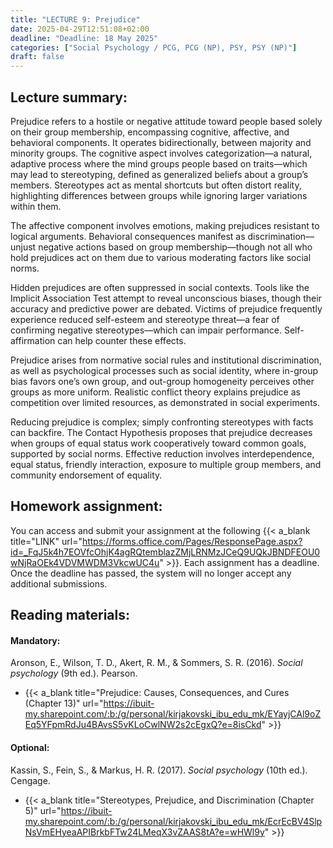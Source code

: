 ```yaml
---
title: "LECTURE 9: Prejudice"
date: 2025-04-29T12:51:08+02:00
deadline: "Deadline: 18 May 2025"
categories: ["Social Psychology / PCG, PCG (NP), PSY, PSY (NP)"]
draft: false
---
```


## Lecture summary:

Prejudice refers to a hostile or negative attitude toward people based solely on their group membership, encompassing cognitive, affective, and behavioral components. It operates bidirectionally, between majority and minority groups. The cognitive aspect involves categorization—a natural, adaptive process where the mind groups people based on traits—which may lead to stereotyping, defined as generalized beliefs about a group’s members. Stereotypes act as mental shortcuts but often distort reality, highlighting differences between groups while ignoring larger variations within them.

The affective component involves emotions, making prejudices resistant to logical arguments. Behavioral consequences manifest as discrimination—unjust negative actions based on group membership—though not all who hold prejudices act on them due to various moderating factors like social norms.

Hidden prejudices are often suppressed in social contexts. Tools like the Implicit Association Test attempt to reveal unconscious biases, though their accuracy and predictive power are debated. Victims of prejudice frequently experience reduced self-esteem and stereotype threat—a fear of confirming negative stereotypes—which can impair performance. Self-affirmation can help counter these effects.

Prejudice arises from normative social rules and institutional discrimination, as well as psychological processes such as social identity, where in-group bias favors one’s own group, and out-group homogeneity perceives other groups as more uniform. Realistic conflict theory explains prejudice as competition over limited resources, as demonstrated in social experiments.

Reducing prejudice is complex; simply confronting stereotypes with facts can backfire. The Contact Hypothesis proposes that prejudice decreases when groups of equal status work cooperatively toward common goals, supported by social norms. Effective reduction involves interdependence, equal status, friendly interaction, exposure to multiple group members, and community endorsement of equality.

## Homework assignment:

You can access and submit your assignment at the following {{< a_blank title="LINK" url="https://forms.office.com/Pages/ResponsePage.aspx?id=_FqJ5k4h7EOVfcOhjK4agRQtemblazZMjLRNMzJCeQ9UQkJBNDFEOU0wNjRaOEk4VDVMWDM3VkcwUC4u" >}}. Each assignment has a deadline. Once the deadline has passed, the system will no longer accept any additional submissions.

## Reading materials:

#### Mandatory:

Aronson, E., Wilson, T. D., Akert, R. M., & Sommers, S. R. (2016). *Social psychology* (9th ed.). Pearson.

* {{< a_blank title="Prejudice: Causes, Consequences, and Cures (Chapter 13)" url="https://ibuit-my.sharepoint.com/:b:/g/personal/kirjakovski_ibu_edu_mk/EYayjCAl9oZEq5YFpmRdJu4BAvsS5vKLoCwlNW2s2cEgxQ?e=8isCkd" >}}

#### Optional:

Kassin, S., Fein, S., & Markus, H. R. (2017). *Social psychology* (10th ed.). Cengage.

*  {{< a_blank title="Stereotypes, Prejudice, and Discrimination (Chapter 5)" url="https://ibuit-my.sharepoint.com/:b:/g/personal/kirjakovski_ibu_edu_mk/EcrEcBV4SlpNsVmEHyeaAPIBrkbFTw24LMeqX3vZAAS8tA?e=wHWl9y" >}}
